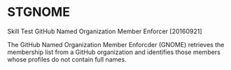 # STGNOME
Skill Test GitHub Named Organization Member Enforcer [20160921]

The GitHub Named Organization Member Enforcder (GNOME) retrieves the membership list from a GitHub organization and identifies those members whose profiles do not contain full names.
